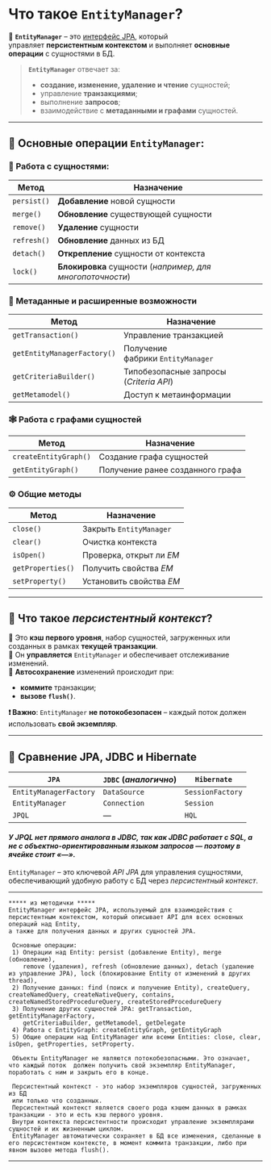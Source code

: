# Что такое `EntityManager`?

📌 **`EntityManager`** – это <u>интерфейс JPA</u>, который управляет **персистентным контекстом** и выполняет **основные операции** с сущностями в БД.
> **`EntityManager`** отвечает за: 
> - **создание, изменение, удаление и чтение** сущностей;
> - управление **транзакциями**;
> - выполнение **запросов**;
> - взаимодействие с **метаданными и графами** сущностей.

---
## 🔹 Основные операции `EntityManager`:
### 🧩 Работа с сущностями:

| **Метод**   | **Назначение**                                            |
| ----------- | --------------------------------------------------------- |
| `persist()` | **Добавление** новой сущности                             |
| `merge()`   | **Обновление** существующей сущности                      |
| `remove()`  | **Удаление** сущности                                     |
| `refresh()` | **Обновление** данных из БД                               |
| `detach()`  | **Открепление** сущности от контекста                     |
| `lock()`    | **Блокировка** сущности (_например, для многопоточности_) |
### 🧠 Метаданные и расширенные возможности

| **Метод**                   | **Назначение**                          |
| --------------------------- | --------------------------------------- |
| `getTransaction()`          | Управление транзакцией                  |
| `getEntityManagerFactory()` | Получение фабрики `EntityManager`       |
| `getCriteriaBuilder()`      | Типобезопасные запросы (_Criteria API_) |
| `getMetamodel()`            | Доступ к метаинформации                 |
### 🕸 Работа с графами сущностей

|**Метод**|**Назначение**|
|---|---|
|`createEntityGraph()`|Создание графа сущностей|
|`getEntityGraph()`|Получение ранее созданного графа|
### ⚙ Общие методы

| **Метод**         | **Назначение**           |
| ----------------- | ------------------------ |
| `close()`         | Закрыть `EntityManager`  |
| `clear()`         | Очистка контекста        |
| `isOpen()`        | Проверка, открыт ли _EM_ |
| `getProperties()` | Получить свойства _EM_   |
| `setProperty()`   | Установить свойства _EM_ |

---
## 🧠 Что такое _персистентный контекст_?
🔹 Это **кэш первого уровня**, набор сущностей, загруженных или созданных в рамках **текущей транзакции**.   
🔹 Он **управляется** `EntityManager` и обеспечивает отслеживание изменений.   
🔹 **Автосохранение** изменений происходит при:   
- **коммите** транзакции;
- **вызове `flush()`**.

**❗ Важно**: `EntityManager` **не потокобезопасен** – каждый поток должен использовать **свой экземпляр**.

---
## 🔹 Сравнение **JPA**, **JDBC** и **Hibernate**

| `JPA`                  | `JDBC` (_аналогично_) | `Hibernate`      |
| ---------------------- | --------------------- | ---------------- |
| `EntityManagerFactory` | `DataSource`          | `SessionFactory` |
| `EntityManager`        | `Connection`          | `Session`        |
| `JPQL`                 | —                     | `HQL`            |
#### _У **JPQL** нет прямого аналога в JDBC, так как JDBC работает с SQL,  а не с объектно-ориентированным языком запросов — поэтому в ячейке стоит «—»._
`EntityManager` – это ключевой *API* *JPA* для управления сущностями, обеспечивающий удобную работу с БД через *персистентный контекст*.

---

```
***** из методички *****
EntityManager интерфейс JPA, используемый для взаимодействия с персистентным контекстом, который описывает API для всех основных операций над Entity, 
а также для получения данных и других сущностей JPA. 

 Основные операции:
 1) Операции над Entity: persist (добавление Entity), merge (обновление), 
    remove (удаления), refresh (обновление данных), detach (удаление из управление JPA), lock (блокирование Entity от изменений в других thread),
 2) Получение данных: find (поиск и получение Entity), createQuery, createNamedQuery, createNativeQuery, contains, createNamedStoredProcedureQuery, createStoredProcedureQuery
 3) Получение других сущностей JPA: getTransaction, getEntityManagerFactory, 
    getCriteriaBuilder, getMetamodel, getDelegate
 4) Работа с EntityGraph: createEntityGraph, getEntityGraph
 5) Общие операции над EntityManager или всеми Entities: close, clear, isOpen, getProperties, setProperty.
 
 Объекты EntityManager не являются потокобезопасными. Это означает, что каждый поток  должен получить свой экземпляр EntityManager, поработать с ним и закрыть его в конце.
 
 Персистентный контекст - это набор экземпляров сущностей, загруженных из БД 
 или только что созданных. 
 Персистентный контекст является своего рода кэшем данных в рамках транзакции - это и есть кэш первого уровня. 
 Внутри контекста персистентности происходит управление экземплярами сущностей и их жизненным циклом. 
 EntityManager автоматически сохраняет в БД все изменения, сделанные в его персистентном контексте, в момент коммита транзакции, либо при явном вызове метода flush().
```

---
